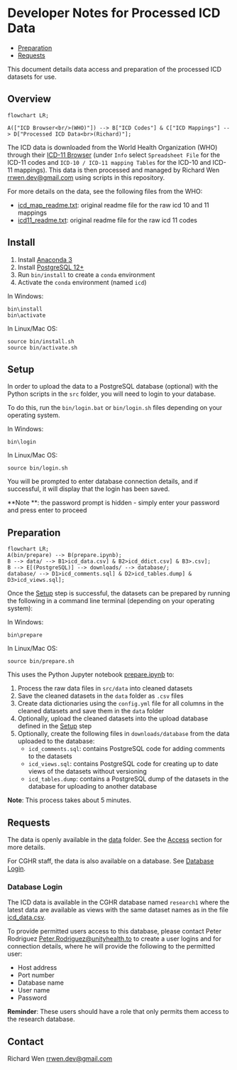 # Developer Notes for Processed ICD Data

* [Preparation](#preparation)
* [Requests](#requests)

This document details data access and preparation of the processed ICD datasets for use.

## Overview

```mermaid
flowchart LR;

A(["ICD Browser<br/>(WHO)"]) --> B["ICD Codes"] & C["ICD Mappings"] --> D["Processed ICD Data<br>(Richard)"];
```

The ICD data is downloaded from the World Health Organization (WHO) through their [ICD-11 Browser](https://icd.who.int/browse11/l-m/en) (under `Info` select `Spreadsheet File` for the ICD-11 codes and `ICD-10 / ICD-11 mapping Tables` for the ICD-10 and ICD-11 mappings). This data is then processed and managed by Richard Wen <rrwen.dev@gmail.com> using scripts in this repository.

For more details on the data, see the following files from the WHO:

* [icd_map_readme.txt](src/data/icd_map_readme.txt): original readme file for the raw icd 10 and 11 mappings
* [icd11_readme.txt](src/data/icd11_readme.txt): original readme file for the raw icd 11 codes

## Install

1. Install [Anaconda 3](https://www.anaconda.com/)
2. Install [PostgreSQL 12+](https://www.postgresql.org/)
3. Run `bin/install` to create a `conda` environment
4. Activate the `conda` environment (named `icd`)

In Windows:

```
bin\install
bin\activate
```

In Linux/Mac OS:

```
source bin/install.sh
source bin/activate.sh
```

## Setup

In order to upload the data to a PostgreSQL database (optional) with the Python scripts in the `src` folder, you will need to login to your database.

To do this, run the `bin/login.bat` or `bin/login.sh` files depending on your operating system.

In Windows:

```
bin\login
```

In Linux/Mac OS:

```
source bin/login.sh
```

You will be prompted to enter database connection details, and if successful, it will display that the login has been saved.

**Note **: the password prompt is hidden - simply enter your password and press enter to proceed

## Preparation

```mermaid
flowchart LR;
A(bin/prepare) --> B(prepare.ipynb);
B --> data/ --> B1>icd_data.csv] & B2>icd_ddict.csv] & B3>.csv];
B --> E[(PostgreSQL)] --> downloads/ --> database/;
database/ --> D1>icd_comments.sql] & D2>icd_tables.dump] & D3>icd_views.sql];
```

Once the [Setup](#setup) step is successful, the datasets can be prepared by running the following in a command line terminal (depending on your operating system):

In Windows:

```
bin\prepare
```

In Linux/Mac OS:

```
source bin/prepare.sh
```

This uses the Python Jupyter notebook [prepare.ipynb](src/prepare.ipynb) to:

1. Process the raw data files in `src/data` into cleaned datasets
2. Save the cleaned datasets in the `data` folder as `.csv` files
3. Create data dictionaries using the `config.yml` file for all columns in the cleaned datasets and save them in the `data` folder
4. Optionally, upload the cleaned datasets into the upload database defined in the [Setup](#setup) step
5. Optionally, create the following files in `downloads/database` from the data uploaded to the database:
   * `icd_comments.sql`: contains PostgreSQL code for adding comments to the datasets
   * `icd_views.sql`: contains PostgreSQL code for creating up to date views of the datasets without versioning
   * `icd_tables.dump`: contains a PostgreSQL dump of the datasets in the database for uploading to another database

**Note**: This process takes about 5 minutes.

## Requests

The data is openly available in the [data](data) folder. See the [Access](README#access) section for more details.

For CGHR staff, the data is also available on a database. See [Database Login](#database-login).

### Database Login

The ICD data is available in the CGHR database named `research1` where the latest data are available as views with the same dataset names as in the file [icd_data.csv](data/icd_data.csv).

To provide permitted users access to this database, please contact Peter Rodriguez <Peter.Rodriguez@unityhealth.to> to create a user logins and for connection details, where he will provide the following to the permitted user:

* Host address
* Port number
* Database name
* User name
* Password

**Reminder**: These users should have a role that only permits them access to the research database.

## Contact

Richard Wen <rrwen.dev@gmail.com>

